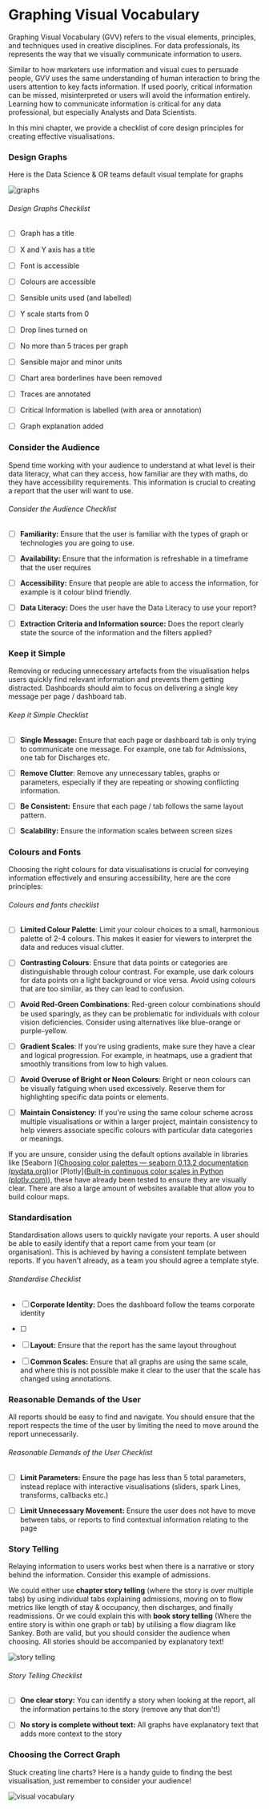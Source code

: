 # Graphing Visual Vocabulary

Graphing Visual Vocabulary (GVV) refers to the visual elements, principles, and techniques used in creative disciplines. For data professionals, its represents the way that we visually communicate information to users.

Similar to how marketers use information and visual cues to persuade people, GVV uses the same understanding of human interaction to bring the users attention to key facts information. If used poorly, critical information can be missed, misinterpreted or users will avoid the information entirely. Learning how to communicate information is critical for any data professional, but especially Analysts and Data Scientists. 

In this mini chapter, we provide a checklist of core design principles for creating effective visualisations.  

### Design Graphs

Here is the Data Science & OR teams default visual template for graphs

![graphs](pictures/graphs.png)

###### Design Graphs Checklist

- [ ] Graph has a title

- [ ] X and Y axis has a title

- [ ] Font is accessible

- [ ] Colours are accessible 

- [ ] Sensible units used (and labelled)

- [ ] Y scale starts from 0

- [ ] Drop lines turned on

- [ ] No more than 5 traces per graph

- [ ] Sensible major and minor units

- [ ] Chart area borderlines have been removed 

- [ ] Traces are annotated

- [ ] Critical Information is labelled (with area or annotation)

- [ ] Graph explanation added

### Consider the Audience

Spend time working with your audience to understand at what level is their data literacy, what can they access, how familiar are they with maths, do they have accessibility requirements. This information is crucial to creating a report that the user will want to use. 

###### Consider the Audience Checklist

- [ ] **Familiarity:** Ensure that the user is familiar with the types of graph or technologies you are going to use.

- [ ] **Availability:** Ensure that the information is refreshable in a timeframe that the user requires

- [ ] **Accessibility:** Ensure that people are able to access the information, for example is it colour blind friendly.

- [ ] **Data Literacy:** Does the user have the Data Literacy to use your report?

- [ ] **Extraction Criteria and Information source:** Does the report clearly state the source of the information and the filters applied?

### Keep it Simple

Removing or reducing unnecessary artefacts from the visualisation helps users quickly find relevant information and prevents them getting distracted. Dashboards should aim to focus on delivering a single key message per page / dashboard tab.

###### Keep it Simple Checklist

- [ ] **Single Message:** Ensure that each page or dashboard tab is only trying to communicate one message. For example, one tab for Admissions, one tab for Discharges etc. 

- [ ] **Remove Clutter**: Remove any unnecessary tables, graphs or parameters, especially if they are repeating or showing conflicting information.  

- [ ] **Be Consistent:** Ensure that each page / tab follows the same layout pattern. 

- [ ] **Scalability:** Ensure the information scales between screen sizes

### Colours and Fonts

Choosing the right colours for data visualisations is crucial for conveying information effectively and ensuring accessibility, here are the core principles:

###### Colours and fonts checklist

- [ ] **Limited Colour Palette**: Limit your colour choices to a small, harmonious palette of 2-4 colours. This makes it easier for viewers to interpret the data and reduces visual clutter.

- [ ] **Contrasting Colours**: Ensure that data points or categories are distinguishable through colour contrast. For example, use dark colours for data points on a light background or vice versa. Avoid using colours that are too similar, as they can lead to confusion.

- [ ] **Avoid Red-Green Combinations**: Red-green colour combinations should be used sparingly, as they can be problematic for individuals with colour vision deficiencies. Consider using alternatives like blue-orange or purple-yellow.

- [ ] **Gradient Scales**: If you're using gradients, make sure they have a clear and logical progression. For example, in heatmaps, use a gradient that smoothly transitions from low to high values.

- [ ] **Avoid Overuse of Bright or Neon Colours**: Bright or neon colours can be visually fatiguing when used excessively. Reserve them for highlighting specific data points or elements.

- [ ] **Maintain Consistency**: If you're using the same colour scheme across multiple visualisations or within a larger project, maintain consistency to help viewers associate specific colours with particular data categories or meanings.

If you are unsure, consider using the default options available in libraries like [Seaborn ]([Choosing color palettes — seaborn 0.13.2 documentation (pydata.org)](https://seaborn.pydata.org/tutorial/color_palettes.html))or [Plotly]([Built-in continuous color scales in Python (plotly.com)](https://plotly.com/python/builtin-colorscales/)), these have already been tested to ensure they are visually clear. There are also a large amount of websites available that allow you to build colour maps. 

### Standardisation

Standardisation allows users to quickly navigate your reports. A user should be able to easily identify that a report came from your team (or organisation). This is achieved by having a consistent template between reports. If you haven't already, as a team you should agree a template style. 

###### Standardise Checklist

- [ ] **Corporate Identity:** Does the dashboard follow the teams corporate identity

- [ ] 
- [ ] **Layout:** Ensure that the report has the same layout throughout

- [ ] **Common Scales:** Ensure that all graphs are using the same scale, and where this is not possible make it clear to the user that the scale has changed using annotations. 

### Reasonable Demands of the User

All reports should be easy to find and navigate. You should ensure that the report respects the time of the user by limiting the need to move around the report unnecessarily. 

###### Reasonable Demands of the User Checklist

- [ ] **Limit Parameters:** Ensure the page has less than 5 total parameters, instead replace with interactive visualisations (sliders, spark Lines, transforms, callbacks etc.)

- [ ] **Limit Unnecessary Movement:** Ensure the user does not have to move between tabs, or reports to find contextual information relating to the page

### Story Telling

Relaying information to users works best when there is a narrative or story behind the information. Consider this example of admissions. 

We could either use **chapter story telling** (where the story is over multiple tabs) by using individual tabs explaining admissions, moving on to flow metrics like length of stay & occupancy, then discharges, and finally readmissions. Or we could explain this with **book story telling** (Where the entire story is within one graph or tab) by utilising a flow diagram like Sankey. Both are valid, but you should consider the audience when choosing. All stories should be accompanied by explanatory text!

![story telling](pictures/story_telling.png)

###### Story Telling Checklist

- [ ] **One clear story:** You can identify a story when looking at the report, all the information pertains to the story (remove any that don't!)

- [ ] **No story is complete without text:** All graphs have explanatory text that adds more context to the story

### Choosing the Correct Graph

Stuck creating line charts? Here is a handy guide to finding the best visualisation, just remember to consider your audience!

![visual vocabulary](pictures/Visual%20Vocabulory%20.png)
